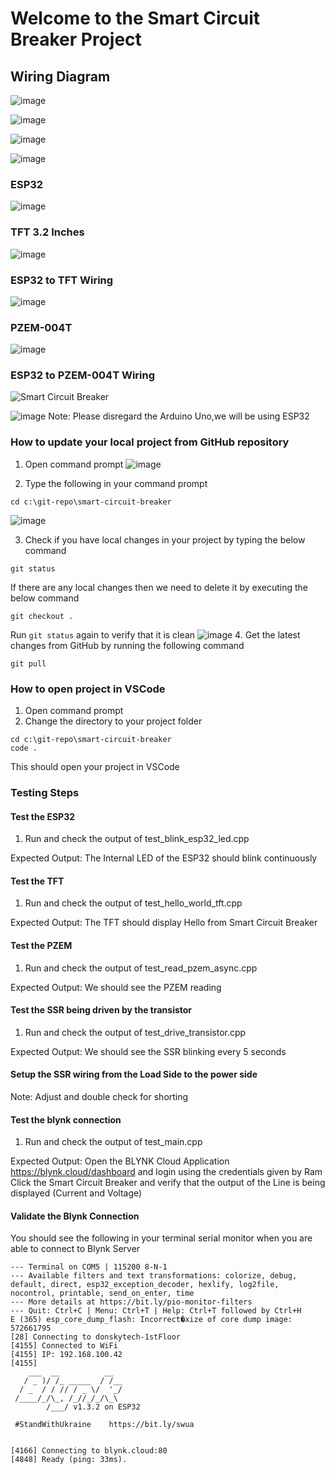 # Welcome to the Smart Circuit Breaker Project

## Wiring Diagram

![image](https://github.com/user-attachments/assets/81232749-465c-4467-ac06-1850387e850b)

![image](https://github.com/user-attachments/assets/7a1b99eb-54e6-4619-a5a1-dfa1a0eb9420)


![image](https://github.com/user-attachments/assets/0d41abbc-ef8c-4e98-a425-acc40f5e0734)

![image](https://github.com/user-attachments/assets/b4e5e6bb-3bd8-41ff-9759-ae114cd27654)


### ESP32
![image](https://github.com/user-attachments/assets/ff318ec0-746d-4fcb-b0bd-e28d05273a8d)

### TFT 3.2 Inches
![image](https://github.com/user-attachments/assets/97290607-e8ca-4df4-af8c-4fba7f0a244e)

### ESP32 to TFT Wiring
![image](https://github.com/user-attachments/assets/4b1a4289-7582-4520-b085-fa2a7ea72061)



### PZEM-004T
![image](https://github.com/user-attachments/assets/5ac9594d-a2e9-4532-88d6-73fa412a05b2)

### ESP32 to PZEM-004T Wiring
![Smart Circuit Breaker](https://github.com/user-attachments/assets/4669f0d2-258d-4a4c-8c08-b779c27f6a73)

![image](https://github.com/user-attachments/assets/d816e7c3-71b4-45a4-95b8-3f272fa3f40c)
Note: Please disregard the Arduino Uno,we will be using ESP32

### How to update your local project from GitHub repository

1. Open command prompt
![image](https://github.com/user-attachments/assets/e8e88ab9-9e35-46f4-a4aa-be77b27ce23a)

2. Type the following in your command prompt
```
cd c:\git-repo\smart-circuit-breaker
```
![image](https://github.com/user-attachments/assets/4c2793c0-134b-46e2-af10-0ceffe9f8e52)

3. Check if you have local changes in your project by typing the below command
```
git status
```
If there are any local changes then we need to delete it by executing the below command
```
git checkout .
```
Run `git status` again to verify that it is clean
![image](https://github.com/user-attachments/assets/f5516821-8d82-4478-a62c-a3b7c351eaab)
4. Get the latest changes from GitHub by running the following command
```
git pull
```

### How to open project in VSCode
1. Open command prompt
2. Change the directory to your project folder
```
cd c:\git-repo\smart-circuit-breaker
code .
```
This should open your project in VSCode


### Testing Steps
#### Test the ESP32
1. Run and check the output of test_blink_esp32_led.cpp

Expected Output:
The Internal LED of the ESP32 should blink continuously

#### Test the TFT
1. Run and check the output of test_hello_world_tft.cpp

Expected Output:
The TFT should display Hello from Smart Circuit Breaker

#### Test the PZEM
1. Run and check the output of test_read_pzem_async.cpp

Expected Output:
We should see the PZEM reading

#### Test the SSR being driven by the transistor
1. Run and check the output of test_drive_transistor.cpp

Expected Output:
We should see the SSR blinking every 5 seconds


#### Setup the SSR wiring from the Load Side to the power side
Note: Adjust and double check for shorting


#### Test the blynk connection
1. Run and check the output of test_main.cpp

Expected Output:
Open the BLYNK Cloud Application https://blynk.cloud/dashboard and login using the credentials given by Ram
Click the Smart Circuit Breaker and verify that the output of the Line is being displayed (Current and Voltage)

#### Validate the Blynk Connection
You should see the following in your terminal serial monitor when you are able to connect to Blynk Server
```
--- Terminal on COM5 | 115200 8-N-1
--- Available filters and text transformations: colorize, debug, default, direct, esp32_exception_decoder, hexlify, log2file, nocontrol, printable, send_on_enter, time
--- More details at https://bit.ly/pio-monitor-filters
--- Quit: Ctrl+C | Menu: Ctrl+T | Help: Ctrl+T followed by Ctrl+H
E (365) esp_core_dump_flash: Incorrect�xize of core dump image: 572661795
[28] Connecting to donskytech-1stFloor
[4155] Connected to WiFi
[4155] IP: 192.168.100.42
[4155]
    ___  __          __
   / _ )/ /_ _____  / /__
  / _  / / // / _ \/  '_/
 /____/_/\_, /_//_/_/\_\
        /___/ v1.3.2 on ESP32

 #StandWithUkraine    https://bit.ly/swua


[4166] Connecting to blynk.cloud:80
[4848] Ready (ping: 33ms).
```
